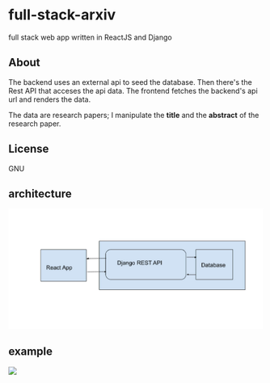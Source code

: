 # full-stack-arxiv
full stack web app written in ReactJS and Django

## About
The backend uses an external api to seed the database. Then there's 
the Rest API that acceses the api data. The frontend fetches the backend's api url 
and renders the data.

The data are research papers; I manipulate the **title** and the **abstract** of 
the research paper.

## License
GNU
           
## architecture
![architecture](docs/archi.jpeg)

## example 
![](docs/video.gif)
